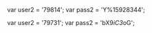 
<!-- Henry Fernandez -->
var user2 = '79814';
var pass2 = 'Y%15928344';


<!-- Nilson Faber-->
var user2 = '79731';
var pass2 = 'bX9*iC3*oG';